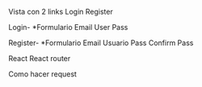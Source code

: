 Vista con 2 links
Login
Register

Login-
*Formulario
Email
User
Pass

Register-
*Formulario
Email
Usuario
Pass
Confirm Pass

React React router

Como hacer request

